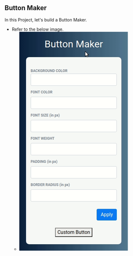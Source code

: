 ## Button Maker

In this Project, let's build a Button Maker.

- Refer to the below image.
    - ![button-maker](button-maker-v1.gif)